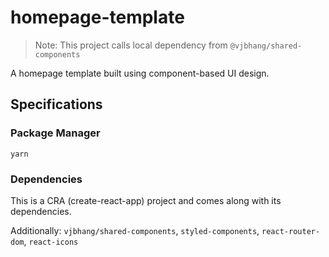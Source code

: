 # homepage-template

> Note: This project calls local dependency from `@vjbhang/shared-components`

A homepage template built using component-based UI design.

## Specifications

### Package Manager

`yarn`

### Dependencies

This is a CRA (create-react-app) project and comes along with its dependencies.

Additionally: `vjbhang/shared-components`, `styled-components`, `react-router-dom`, `react-icons`
